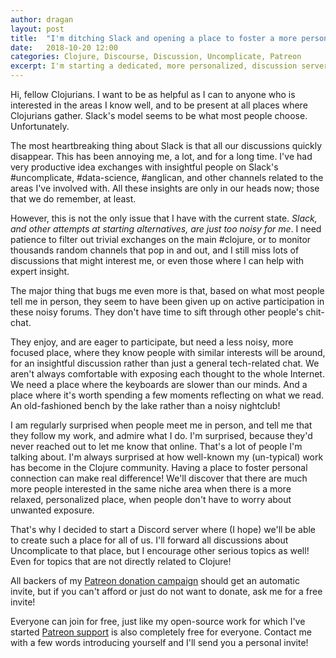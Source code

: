 ```yaml
---
author: dragan
layout: post
title:  "I'm ditching Slack and opening a place to foster a more personal interaction"
date:   2018-10-20 12:00
categories: Clojure, Discourse, Discussion, Uncomplicate, Patreon
excerpt: I'm starting a dedicated, more personalized, discussion server about Clojure, machine learning, artificial intelligence, high performance computing, and related themes. Here's how to join.
---
```


Hi, fellow Clojurians. I want to be as helpful as I can to anyone who is interested in the areas I know well, and to be present at all places where Clojurians gather. Slack's model seems to be what most people choose. Unfortunately.

The most heartbreaking thing about Slack is that all our discussions quickly disappear. This has been annoying me, a lot, and for a long time. I've had very productive idea exchanges with insightful people on Slack's #uncomplicate, #data-science, #anglican, and other channels related to the areas I've involved with. All these insights are only in our heads now; those that we do remember, at least.

However, this is not the only issue that I have with the current state. *Slack, and other attempts at starting alternatives, are just too noisy for me*. I need patience to filter out trivial exchanges on the main #clojure, or to monitor thousands random channels that pop in and out, and I still miss lots of discussions that might interest me, or even those where I can help with expert insight.

The major thing that bugs me even more is that, based on what most people tell me in person, they seem to have been given up on active participation in these noisy forums. They don't have time to sift through other people's chit-chat.

They enjoy, and are eager to participate, but need a less noisy, more focused place, where they know people with similar interests will be around, for an insightful discussion rather than just a general tech-related chat. We aren't always comfortable with exposing each thought to the whole Internet. We need a place where the keyboards are slower than our minds. And a place where it's worth spending a few moments reflecting on what we read. An old-fashioned bench by the lake rather than a noisy nightclub!

I am regularly surprised when people meet me in person, and tell me that they follow my work, and admire what I do. I'm surprised, because they'd never reached out to let me know that online. That's a lot of people I'm talking about. I'm always surprised at how well-known my (un-typical) work has become in the Clojure community. Having a place to foster personal connection can make real difference! We'll discover that there are much more people interested in the same niche area when there is a more relaxed, personalized place, when people don't have to worry about unwanted exposure.

That's why I decided to start a Discord server where (I hope) we'll be able to create such a place for all of us. I'll forward all discussions about Uncomplicate to that place, but I encourage other serious topics as well! Even for topics that are not directly related to Clojure!

All backers of my [Patreon donation campaign](https://patreon.com/draganrocks) should get an automatic invite, but if you can't afford or just do not want to donate, ask me for a free invite!

Everyone can join for free, just like my open-source work for which I've started [Patreon support](https://patreon.com/draganrocks) is also completely free for everyone. Contact me with a few words introducing yourself and I'll send you a personal invite!
